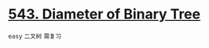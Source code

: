 # [543. Diameter of Binary Tree](https://leetcode.com/problems/diameter-of-binary-tree/)


`easy` `二叉树` `需复习`